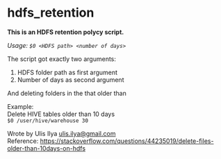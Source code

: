 # hdfs_retention
**This is an HDFS retention polycy script.**

*Usage: `$0 <HDFS path> <number of days>`*

The script got exactly two arguments:
1. HDFS folder path as first argument
2. Number of days as second argument

And deleting folders in the *<HDFS path>* that older than *<number of days>*

Example:  
Delete HIVE tables older than 10 days  
`$0 /user/hive/warehouse 30`

Wrote by Ulis Ilya ulis.ilya@gmail.com  
Reference: https://stackoverflow.com/questions/44235019/delete-files-older-than-10days-on-hdfs

